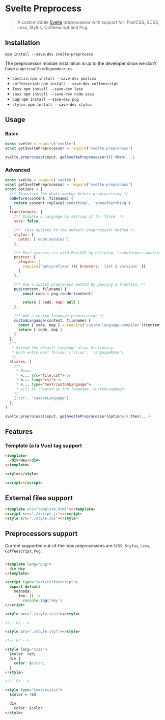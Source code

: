# Svelte Preprocess

> A customizable [Svelte](https://svelte.technology) preprocessor with support for: PostCSS, SCSS, Less, Stylus, Coffeescript and Pug.

## Installation

`npm install --save-dev svelte-preprocess`

The preprocessor module installation is up to the developer since we don't have a `optionalPeerDependencies`.

- `postcss`: `npm install --save-dev postcss`
- `coffeescript`: `npm install --save-dev coffeescript`
- `less`: `npm install --save-dev less`
- `sass`: `npm install --save-dev node-sass`
- `pug`: `npm install --save-dev pug`
- `stylus`: `npm install --save-dev stylus`

## Usage

### Basic

```js
const svelte = require('svelte')
const getSveltePreprocessor = require('svelte-preprocess')

svelte.preprocess(input, getSveltePreprocessor()).then(...)
```

### Advanced

```js
const svelte = require('svelte')
const getSveltePreprocessor = require('svelte-preprocess')
const options = {
  /** Transform the whole markup before preprocessing */
  onBefore(content, filename) {
    return content.replace('something', 'someotherthing')
  },
  transformers: {
    /** Disable a language by setting it to 'false' */
    scss: false,

    /**  Pass options to the default preprocessor method */
    stylus: {
      paths: ['node_modules']
    },

    /** Post process css with PostCSS by defining 'transformers.postcss' */
    postcss: {
      plugins: [
        require('autoprefixer')({ browsers: 'last 2 versions' })
      ]
    },

    /** Use a custom preprocess method by passing a function. */
    pug(content, filename) {
        const code = pug.render(content)

        return { code, map: null }
    },

    /** Add a custom language preprocessor */
    customLanguage(content, filename) {
      const { code, map } = require('custom-language-compiler')(content)
      return { code, map }
    }
  },
  /**
   * Extend the default language alias dictionary.
   * Each entry must follow: ['alias', 'languageName']
   */
  aliases: [
    /**
     * Means
     * <... src="file.cst"> or
     * <... lang="cst"> or
     * <... type="text/customLanguage">
     * will be treated as the language 'customLanguage'
    */
    ['cst', 'customLanguage']
  ],
}

svelte.preprocess(input, getSveltePreprocessor(options)).then(...)
```

## Features

### Template (a la Vue) tag support

```html
<template>
  <div>Hey</div>
</template>

<style></style>

<script></script>
```

## External files support

```html
<template src="template.html"></template>
<script src="./script.js"></script>
<style src="./style.css"></style>
```

## Preprocessors support

Current supported out-of-the-box preprocessors are `SCSS`, `Stylus`, `Less`, `Coffeescript`, `Pug`.

```html

<template lang="pug">
  div Hey
</template>

<script type="text/coffeescript">
  export default
    methods:
      foo: () ->
        console.log('Hey')
</script>

<style src="./style.scss"></style>

<!-- Or -->

<style src="./style.styl"></style>

<!-- Or -->

<style lang="scss">
  $color: red;
  div {
    color: $color;
  }
</style>

<!-- Or -->

<style type="text/stylus">
  $color = red

  div
    color: $color
</style>
```
